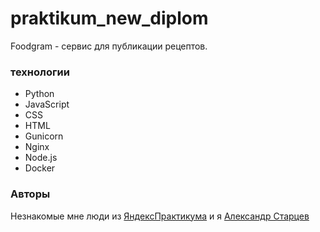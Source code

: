 # praktikum_new_diplom
Foodgram - сервис для публикации рецептов.

### технологии

- Python
- JavaScript
- CSS
- HTML
- Gunicorn
- Nginx
- Node.js
- Docker

### Авторы

Незнакомые мне люди из [ЯндексПрактикума](https://practicum.yandex.ru/)
и я [Александр Старцев](https://github.com/aleksanderstartsev1984)
